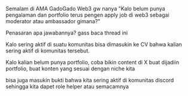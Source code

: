 
Semalam di AMA GadoGado Web3 gw nanya "Kalo belum punya pengalaman dan portfolio terus pengen apply job di web3 sebagai moderator atau ambassador gimana?"

Penasaran apa jawabannya? gass baca thread ini

Kalo sering aktif di suatu komunitas bisa dimasukin ke CV  bahwa kalian sering aktif di komunitas tersebut.

Kalo kalian belum punya portfolio, coba bikin content di X buat dijadiin portfolio, buat konten yang sesuai dengan niche kita

bisa juga masukin bukti bahwa kita sering aktif di komunitas discord sehingga kita dapet role helper atau semacamnya

